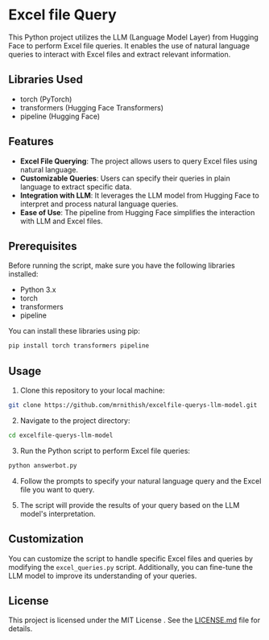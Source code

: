 
# Excel file Query 

This Python project utilizes the LLM (Language Model Layer) from Hugging Face to perform Excel file queries. It enables the use of natural language queries to interact with Excel files and extract relevant information.

## Libraries Used

- torch (PyTorch)
- transformers (Hugging Face Transformers)
- pipeline (Hugging Face)

## Features

- **Excel File Querying**: The project allows users to query Excel files using natural language.
- **Customizable Queries**: Users can specify their queries in plain language to extract specific data.
- **Integration with LLM**: It leverages the LLM model from Hugging Face to interpret and process natural language queries.
- **Ease of Use**: The pipeline from Hugging Face simplifies the interaction with LLM and Excel files.

## Prerequisites

Before running the script, make sure you have the following libraries installed:

- Python 3.x
- torch
- transformers
- pipeline

You can install these libraries using pip:

```bash
pip install torch transformers pipeline
```

## Usage

1. Clone this repository to your local machine:

```bash
git clone https://github.com/mrnithish/excelfile-querys-llm-model.git
```

2. Navigate to the project directory:

```bash
cd excelfile-querys-llm-model
```

3. Run the Python script to perform Excel file queries:

```bash
python answerbot.py
```

4. Follow the prompts to specify your natural language query and the Excel file you want to query.

5. The script will provide the results of your query based on the LLM model's interpretation.

## Customization

You can customize the script to handle specific Excel files and queries by modifying the `excel_queries.py` script. Additionally, you can fine-tune the LLM model to improve its understanding of your queries.

## License

This project is licensed under the MIT License . See the [LICENSE.md](LICENSE.md) file for details.
